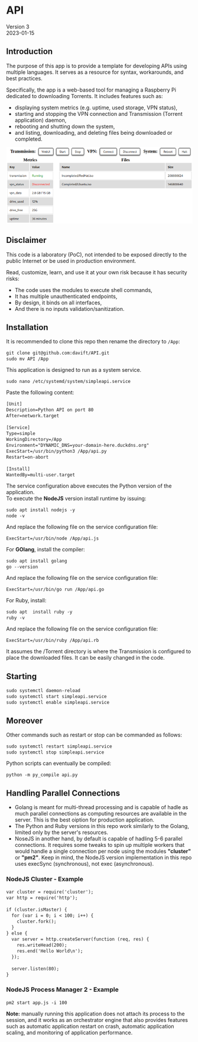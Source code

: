 # API

Version 3 \
2023-01-15

## Introduction

The purpose of this app is to provide a template for developing APIs using multiple languages. It serves as a resource for syntax, workarounds, and best practices.

Specifically, the app is a web-based tool for managing a Raspberry Pi dedicated to downloading Torrents. It includes features such as:
- displaying system metrics (e.g. uptime, used storage, VPN status),
- starting and stopping the VPN connection and Transmission (Torrent application) daemon,
- rebooting and shutting down the system,
- and listing, downloading, and deleting files being downloaded or completed.

![listener_screenshot](https://github.com/davift/API/blob/main/screenshot.png)

## Disclaimer

This code is a laboratory (PoC), not intended to be exposed directly to the public Internet or be used in production environment.

Read, customize, learn, and use it at your own risk because it has security risks:

- The code uses the modules to execute shell commands,
- It has multiple unauthenticated endpoints,
- By design, it binds on all interfaces,
- And there is no inputs validation/sanitization.

## Installation

It is recommended to clone this repo then rename the directory to `/App`:

```
git clone git@github.com:davift/API.git
sudo mv API /App
```

This application is designed to run as a system service.

```
sudo nano /etc/systemd/system/simpleapi.service
```

Paste the following content:

```
[Unit]
Description=Python API on port 80
After=network.target

[Service]
Type=simple
WorkingDirectory=/App
Environment="DYNAMIC_DNS=your-domain-here.duckdns.org"
ExecStart=/usr/bin/python3 /App/api.py
Restart=on-abort

[Install]
WantedBy=multi-user.target
```

The service configuration above executes the Python version of the application. \
To execute the **NodeJS** version install runtime by issuing:

```
sudo apt install nodejs -y
node -v
```

And replace the following file on the service configuration file:

```
ExecStart=/usr/bin/node /App/api.js
```

For **GOlang**, install the compiler:

```
sudo apt install golang
go --version
```

And replace the following file on the service configuration file:

```
ExecStart=/usr/bin/go run /App/api.go
```

For Ruby, install:

```
sudo apt  install ruby -y
ruby -v
```

And replace the following file on the service configuration file:

```
ExecStart=/usr/bin/ruby /App/api.rb
```

It assumes the /Torrent directory is where the Transmission is configured to place the downloaded files. It can be easily changed in the code.

## Starting

```
sudo systemctl daemon-reload
sudo systemctl start simpleapi.service
sudo systemctl enable simpleapi.service
```

## Moreover

Other commands such as restart or stop can be commanded as follows:

```
sudo systemctl restart simpleapi.service
sudo systemctl stop simpleapi.service
```

Python scripts can eventually be compiled:

```
python -m py_compile api.py
```

## Handling Parallel Connections

- Golang is meant for multi-thread processing and is capable of hadle as much parallel connections as computing resources are available in the server. This is the best oiption for production application.
- The Python and Ruby versions in this repo work similarly to the Golang, limited only by the server's resources.
- NoseJS in another hand, by default is capable of hadling 5-6 parallel connections. It requires some tweaks to spin up multiple workers that would handle a single connection per node using the modules **"cluster"** or **"pm2"**. Keep in mind, the NodeJS version implementation in this repo uses execSync (synchronous), not exec (asynchronous).

### NodeJS Cluster - Example

```
var cluster = require('cluster');
var http = require('http');

if (cluster.isMaster) {
  for (var i = 0; i < 100; i++) {
    cluster.fork();
  }
} else {
  var server = http.createServer(function (req, res) {
    res.writeHead(200);
    res.end('Hello World\n');
  });

  server.listen(80);
}
```

### NodeJS Process Manager 2 - Example

```
pm2 start app.js -i 100
```

**Note:** manually running this application does not attach its process to the session, and it works as an orchestrator engine that also provides features such as automatic application restart on crash, automatic application scaling, and monitoring of application performance.
